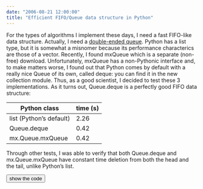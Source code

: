 ```yaml
---
date: "2006-08-21 12:00:00"
title: "Efficient FIFO/Queue data structure in Python"
---
```




For the types of algorithms I implement these days, I need a fast FIFO-like data structure. Actually, I need a [double-ended queue](https://en.wikipedia.org/wiki/Deque). Python has a list type, but it is somewhat a misnomer because its performance characterics are those of a vector. Recently, I found mxQueue which is a separate (non-free) download. Unfortunately, mxQueue has a non-Pythonic interface and, to make matters worse, I found out that Python comes by default with a really nice Queue of its own, called deque: you can find it in the new collection module.
Thus, as a good scientist, I decided to test these 3 implementations. As it turns out, Queue.deque is a perfectly good FIFO data structure:

Python class             |time (s)                 |
-------------------------|-------------------------|
list (Python&rsquo;s default) |2.26                     |
Queue.deque              |0.42                     |
mx.Queue.mxQueue         |0.42                     |


Through other tests, I was able to verify that both Queue.deque and mx.Queue.mxQueue have constant time deletion from both the head and the tail, unlike Python&rsquo;s list.

<input type="button" class="button" value="show the code" onclick="javascript:document.getElementById('codezzz1').style.display=''" />

<code id="codezzz1" style="display:None"><br/>
from collections import deque<br/>
from time import time<br/>
from mx.Queue import *<br/>
def deleteFromHead(t):<br/>
for i in xrange(1000): t.append(1)<br/>
for i in xrange(1000000):<br/>
t.append(10)<br/>
del t[0]<br/>
def deleteFromHead2(t):<br/>
for i in xrange(1000): t.push(1)<br/>
for i in xrange(1000000):<br/>
t.push(10)<br/>
t.pop()<br/>
before=time()<br/>
t=Queue()<br/>
deleteFromHead2(t)<br/>
after=time()<br/>
print after-before<br/>
before=time()<br/>
t=deque()<br/>
deleteFromHead(t)<br/>
after=time()<br/>
print after-before<br/>
before=time()<br/>
t=[]<br/>
deleteFromHead(t)<br/>
after=time()<br/>
print after-before<br/>
<input type="button" class="button" value="hide the code" onclick="javascript:document.getElementById('codezzz1').style.display='None'" /><br/>
</code>

